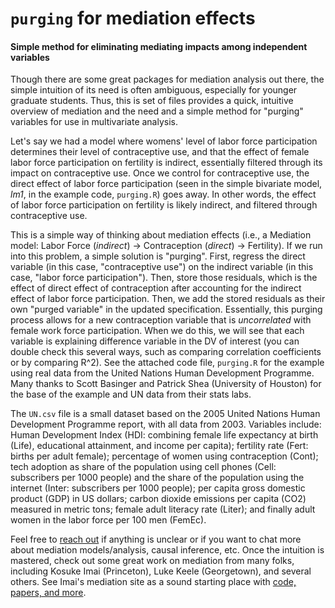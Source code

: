 # `purging` for mediation effects

#### Simple method for eliminating mediating impacts among independent variables

Though there are some great packages for mediation analysis out there, the simple intuition of its need is often ambiguous, especially for younger graduate students. Thus, this is set of files provides a quick, intuitive overview of mediation and the need and a simple method for "purging" variables for use in multivariate analysis.

Let's say we had a model where womens' level of labor force participation determines their level of contraceptive use, and that the effect of female labor force participation on fertility is indirect, essentially filtered through its impact on contraceptive use. Once we control for contraceptive use, the direct effect of labor force participation (seen in the simple bivariate model, _lm1_, in the example code, `purging.R`) goes away. In other words, the effect of labor force participation on fertility is likely indirect, and filtered through contraceptive use. 

This is a simple way of thinking about mediation effects (i.e., a Mediation model:  Labor Force (_indirect_) -> Contraception (_direct_) -> Fertility). If we run into this problem, a simple solution is "purging". First, regress the direct variable (in this case, "contraceptive use") on the indirect variable (in this case, "labor force participation"). Then, store those residuals, which is the effect of direct effect of contraception after accounting for the indirect effect of labor force participation. Then, we add the stored residuals as their own "purged variable" in the updated specification. Essentially, this purging process allows for a new contraception variable that is _uncorrelated_ with female work force participation. When we do this, we will see that each variable is explaining difference variable in the DV of interest (you can double check this several ways, such as comparing correlation coefficients or by comparing R^2). See the attached code file, `purging.R` for the example using real data from the United Nations Human Development Programme. Many thanks to Scott Basinger and Patrick Shea (University of Houston) for the base of the example and UN data from their stats labs.

The `UN.csv` file is a small dataset based on the 2005 United Nations Human Development Programme report, with all data from 2003. Variables include: Human Development Index (HDI: combining female life expectancy at birth (Life), educational attainment, and income per capita); fertility rate (Fert: births per adult female); percentage of women using contraception (Cont); tech adoption as share of the population using cell phones (Cell: subscribers per 1000 people) and the share of the population using the internet (Inter: subscribers per 1000 people); per capita gross domestic product (GDP) in US dollars; carbon dioxide emissions per capita (CO2) measured in metric tons; female adult literacy rate (Liter); and finally adult women in the labor force per 100 men (FemEc).

Feel free to [reach out](http://www.philipdwaggoner.com/) if anything is unclear or if you want to chat more about mediation models/analysis, causal inference, etc. Once the intuition is mastered, check out some great work on mediation from many folks, including Kosuke Imai (Princeton), Luke Keele (Georgetown), and several others. See Imai's mediation site as a sound starting place with [code, papers, and more](https://imai.princeton.edu/projects/mechanisms.html). 
